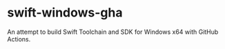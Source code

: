 # swift-windows-gha

An attempt to build Swift Toolchain and SDK for Windows x64 with GitHub Actions.
